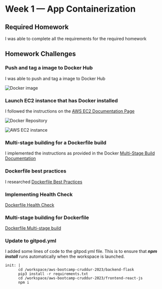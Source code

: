 # Week 1 — App Containerization

## Required Homework

I was able to complete all the requirements for the required homework

## Homework Challenges

### Push and tag a image to Docker Hub

I was able to push and tag a image to Docker Hub

![Docker image](https://user-images.githubusercontent.com/125236587/221662356-2c5c0e2c-d1d1-41f9-9314-9e4e814608d1.PNG)


### Launch EC2 instance that has Docker installed

I followed the instructions on the [AWS EC2 Documentation Page](https://docs.aws.amazon.com/AmazonECS/latest/developerguide/create-container-image.html)

![Docker Repository](https://user-images.githubusercontent.com/125236587/221666666-e3985d15-9b41-4a87-8e48-626e40fa7ce5.PNG)

![AWS EC2 instance](https://user-images.githubusercontent.com/125236587/221666909-7a21c589-4ad9-44d4-a6ed-fef2767d55ea.png)


### Multi-stage building for a Dockerfile build

I implemented the instructions as provided in the Docker [Multi-Stage Build Documentation](https://docs.docker.com/build/building/multi-stage/)


### Dockerfile best practices

I researched [Dockerfile Best Practices](https://docs.docker.com/develop/develop-images/dockerfile_best-practices/)


### Implementing Health Check

[Dockerfile Health Check](https://docs.docker.com/engine/reference/builder/#healthcheck)


### Multi-stage building for Dockerfile

[Dockerfile Multi-stage build](https://docs.docker.com/build/building/multi-stage/)


### Update to gitpod.yml

I added some lines of code to the gitpod.yml file. This is to ensure that ***npm install*** runs automatically when the workspace is launched.

```
init: |
      cd /workspace/aws-bootcamp-cruddur-2023/backend-flask
      pip3 install -r requirements.txt
      cd /workspace/aws-bootcamp-cruddur-2023/frontend-react-js
      npm i
```
      






